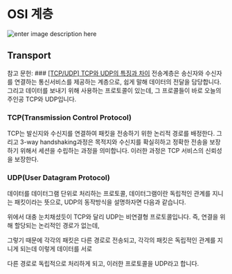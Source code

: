 # OSI 계층

![enter image description here](https://t1.daumcdn.net/cfile/tistory/99F6363359FDDC9E1F)


## Transport

참고 문헌: ### [[TCP/UDP] TCP와 UDP의 특징과 차이](https://mangkyu.tistory.com/15)
전송계층은 송신자와 수신자를 연결하는 통신서비스를 제공하는 계층으로, 쉽게 말해 데이터의 전달을 담당합니다. 그리고 데이터를 보내기 위해 사용하는 프로토콜이 있는데, 그 프로콜들이 바로 오늘의 주인공 TCP와 UDP입니다.

### TCP(Transmission Control Protocol)

TCP는 발신지와 수신지를 연결하여 패킷을 전송하기 위한 논리적 경로를 배정한다. 그리고 3-way handshaking과정은 목적지와 수신지를 확실히하고 정확한 전송을 보장하기 위해서 세션을 수립하는 과정을 의미합니다. 이러한 과정은 TCP 서비스의 신뢰성을 보장한다. 

### UDP(User Datagram Protocol)

데이터를 데이터그램 단위로 처리하는 프로토콜, 데이터그램이란 독립적인 관계를 지니는 패킷이라는 뜻으로, UDP의 동작방식을 설명하자면 다음과 같습니다.

위에서 대충 눈치채셨듯이 TCP와 달리 UDP는 비연결형 프로토콜입니다. 즉, 연결을 위해 할당되는 논리적인 경로가 없는데,

그렇기 때문에 각각의 패킷은 다른 경로로 전송되고, 각각의 패킷은 독립적인 관계를 지니게 되는데 이렇게 데이터를 서로

다른 경로로 독립적으로 처리하게 되고, 이러한 프로토콜을 UDP라고 합니다.

<!--stackedit_data:
eyJoaXN0b3J5IjpbLTkwNDc2MjMyNCwxNzY4MTQ0NDYzXX0=
-->
